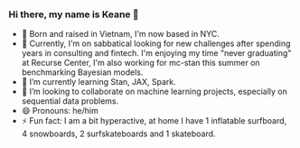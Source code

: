 ### Hi there, my name is Keane 👋
- :house_with_garden: Born and raised in Vietnam, I'm now based in NYC.
- 🔭 Currently, I'm on sabbatical looking for new challenges after spending years in consulting and fintech. I'm enjoying my time "never graduating" at Recurse Center, I'm also working for mc-stan this summer on benchmarking Bayesian models.  
- 🌱 I’m currently learning Stan, JAX, Spark.
- 👯 I’m looking to collaborate on machine learning projects, especially on sequential data problems. 
- 😄 Pronouns: he/him
- ⚡ Fun fact: I am a bit hyperactive, at home I have 1 inflatable surfboard, 4 snowboards, 2 surfskateboards and 1 skateboard.   
<!--
**kn27/kn27** is a ✨ _special_ ✨ repository because its `README.md` (this file) appears on your GitHub profile.

Here are some ideas to get you started:

- 🔭 I’m currently working on ...
- 🌱 I’m currently learning ...
- 👯 I’m looking to collaborate on ...
- 🤔 I’m looking for help with ...
- 💬 Ask me about ...
- 📫 How to reach me: ...
- 😄 Pronouns: he/him
- ⚡ Fun fact: I have an inflatable surfboard, 4 snowboards, 2 surfskateboard and 1 skateboard. 
-->
